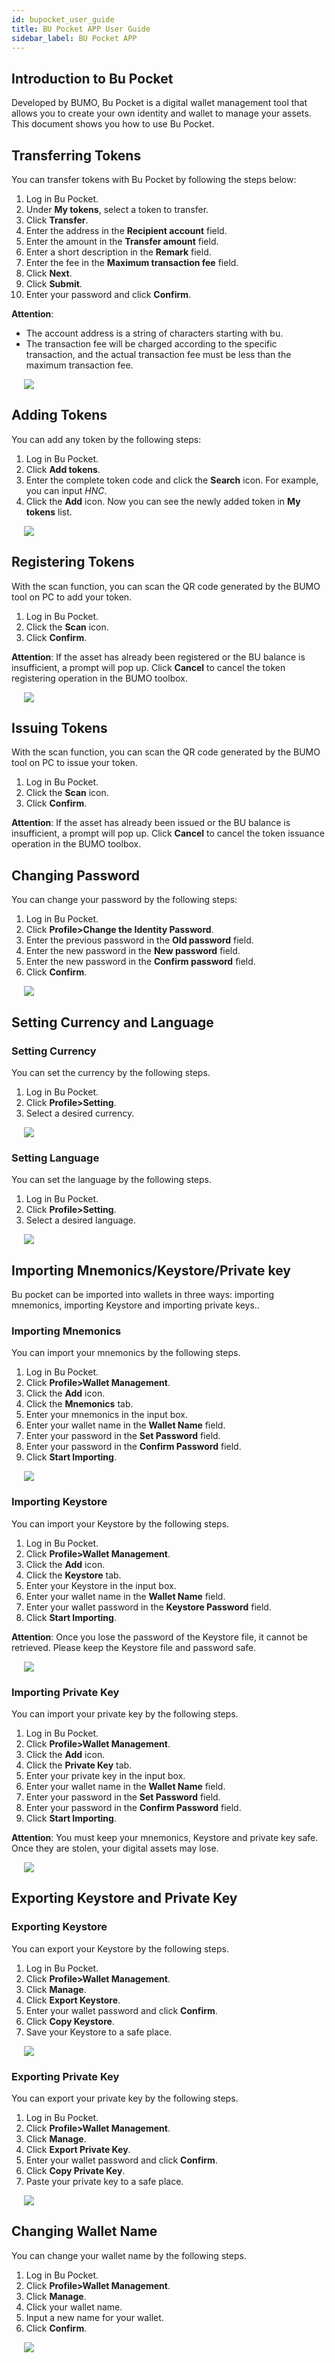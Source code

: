 ```yaml
---
id: bupocket_user_guide
title: BU Pocket APP User Guide
sidebar_label: BU Pocket APP
---
```


## Introduction to Bu Pocket

Developed by BUMO, Bu Pocket is a digital wallet management tool that allows you to create your own identity and wallet to manage your assets. This document shows you how to use Bu Pocket.

## Transferring Tokens

You can transfer tokens with Bu Pocket by following the steps below:
1. Log in Bu Pocket.
2. Under **My tokens**, select a token to transfer.
3. Click **Transfer**.
4. Enter the address in the **Recipient account** field.
5. Enter the amount in the **Transfer amount** field.
6. Enter a short description in the **Remark** field.
7. Enter the fee in the **Maximum transaction fee** field.
8. Click **Next**.
9. Click **Submit**.
10. Enter your password and click **Confirm**.

**Attention**:

* The account address is a string of characters starting with bu.
* The transaction fee will be charged according to the specific transaction, and the actual transaction fee must be less than the maximum transaction fee.

<img src="/docs/assets/bupockettransfer.png" style= "margin-left: 20px">

## Adding Tokens

You can add any token by the following steps:
1. Log in Bu Pocket.
2. Click **Add tokens**.
3. Enter the complete token code and click the **Search** icon. For example, you can input *HNC*.
4. Click the **Add** icon. Now you can see the newly added token in **My tokens** list.

<img src="/docs/assets/bupocketaddasset.png" style= "margin-left: 20px">

## Registering Tokens

With the scan function, you can scan the QR code generated by the BUMO tool on PC to add your token.
1. Log in Bu Pocket.
2. Click the **Scan** icon.
3. Click **Confirm**.

**Attention**: If the asset has already been registered or the BU balance is insufficient, a prompt will pop up. Click **Cancel** to cancel the token registering operation in the BUMO toolbox.

<img src="/docs/assets/bupocketregisterasset.png" style= "margin-left: 20px">

## Issuing Tokens

With the scan function, you can scan the QR code generated by the BUMO tool on PC to issue your token.
1. Log in Bu Pocket.
2. Click the **Scan** icon.
3. Click **Confirm**.

**Attention**: If the asset has already been issued or the BU balance is insufficient, a prompt will pop up. Click **Cancel** to cancel the token issuance operation in the BUMO toolbox.

## Changing Password

You can change your password by the following steps:
1. Log in Bu Pocket.
1. Click **Profile>Change the Identity Password**.
2. Enter the previous password in the **Old password** field.
3. Enter the new password in the **New password** field.
4. Enter the new password in the **Confirm password** field.
5. Click **Confirm**.   

<img src="/docs/assets/bupocketchangepassword.png" style= "margin-left: 20px">

## Setting Currency and Language

### Setting Currency

You can set the currency by the following steps.
1. Log in Bu Pocket.
2. Click **Profile>Setting**.
3. Select a desired currency.

<img src="/docs/assets/bupocketsetcurrency.png" style= "margin-left: 20px">

### Setting Language

You can set the language by the following steps.
1. Log in Bu Pocket.
2. Click **Profile>Setting**.
3. Select a desired language.

<img src="/docs/assets/bupocketsetlanguage.png" style= "margin-left: 20px">

## Importing Mnemonics/Keystore/Private key

Bu pocket can be imported into wallets in three ways: importing mnemonics, importing Keystore and importing private keys..

### Importing Mnemonics

You can import your mnemonics by the following steps.
1. Log in Bu Pocket.
2. Click **Profile>Wallet Management**.
2. Click the **Add** icon. 
3. Click the **Mnemonics** tab.
4. Enter your mnemonics in the input box.
5. Enter your wallet name in the **Wallet Name** field.
6. Enter your password in the **Set Password** field.
7. Enter your password in the **Confirm Password** field.
8. Click **Start Importing**.

<img src="/docs/assets/bupocketmnenomics.png" style= "margin-left: 20px">

### Importing Keystore

You can import your Keystore by the following steps.
1. Log in Bu Pocket.
2. Click **Profile>Wallet Management**.
2. Click the **Add** icon. 
3. Click the **Keystore** tab.
4. Enter your Keystore in the input box.
5. Enter your wallet name in the **Wallet Name** field.
6. Enter your wallet password in the **Keystore Password** field.
7. Click **Start Importing**.

**Attention**: Once you lose the password of the Keystore file, it cannot be retrieved. Please keep the Keystore file and password safe.

<img src="/docs/assets/bupocketimportkeystore.png" style= "margin-left: 20px">

### Importing Private Key
You can import your private key by the following steps.
1. Log in Bu Pocket.
2. Click **Profile>Wallet Management**.
2. Click the **Add** icon. 
3. Click the **Private Key** tab.
4. Enter your private key in the input box.
5. Enter your wallet name in the **Wallet Name** field.
6. Enter your password in the **Set Password** field.
7. Enter your password in the **Confirm Password** field.
8. Click **Start  Importing**.

**Attention**: You must keep your mnemonics, Keystore and private key safe. Once they are stolen, your digital assets may lose.

<img src="/docs/assets/bupocketimportprivatekey.png" style= "margin-left: 20px">



## Exporting Keystore and Private Key

### Exporting Keystore

You can export your Keystore by the following steps.
1. Log in Bu Pocket.
2. Click **Profile>Wallet Management**.
3. Click **Manage**. 
4. Click **Export Keystore**.
5. Enter your wallet password and click **Confirm**.
6. Click **Copy Keystore**.
7. Save your Keystore to a safe place.

<img src="/docs/assets/bupocketexportkeystore.png" style= "margin-left: 20px">

### Exporting Private Key

You can export your private key by the following steps.
1. Log in Bu Pocket.
2. Click **Profile>Wallet Management**.
3. Click **Manage**. 
4. Click **Export Private Key**.
5. Enter your wallet password and click **Confirm**.
6. Click **Copy Private Key**.
7. Paste your private key to a safe place.

<img src="/docs/assets/bupocketexportprivatekey.png" style= "margin-left: 20px">

## Changing Wallet Name

You can change your wallet name by the following steps.
1. Log in Bu Pocket.
2. Click **Profile>Wallet Management**.
3. Click **Manage**. 
4. Click your wallet name.
5. Input a new name for your wallet.
6. Click **Confirm**.

<img src="/docs/assets/bupocketchangename.png" style= "margin-left: 20px">   